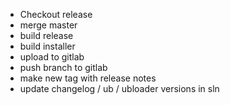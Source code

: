- Checkout release
- merge master
- build release
- build installer
- upload to gitlab
- push branch to gitlab
- make new tag with release notes
- update changelog / ub / ubloader versions in sln